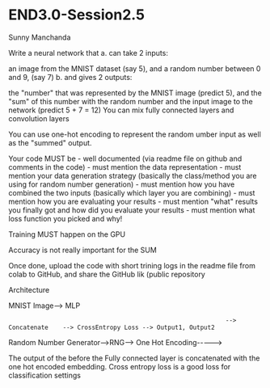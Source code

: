 # END3.0-Session2.5

Sunny Manchanda

Write a neural network that a. can take 2 inputs:

an image from the MNIST dataset (say 5), and
a random number between 0 and 9, (say 7)
b. and gives 2 outputs:

the "number" that was represented by the MNIST image (predict 5), and
the "sum" of this number with the random number and the input image to the network (predict 5 + 7 = 12)
You can mix fully connected layers and convolution layers

You can use one-hot encoding to represent the random umber input as well as the "summed" output.

Your code MUST be - well documented (via readme file on github and comments in the code) - must mention the data representation - must mention your data generation strategy (basically the class/method you are using for random number generation) - must mention how you have combined the two inputs (basically which layer you are combining) - must mention how you are evaluating your results - must mention "what" results you finally got and how did you evaluate your results - must mention what loss function you picked and why!

Training MUST happen on the GPU

Accuracy is not really important for the SUM

Once done, upload the code with short trining logs in the readme file from colab to GitHub, and share the GitHub lik (public repository

Architecture

MNIST Image-->                    MLP               


                                                                --> Concatenate    --> CrossEntropy Loss --> Output1, Output2


Random Number Generator-->RNG--> One Hot Encoding----->


The output of the before the Fully connected layer is concatenated with the one hot encoded embedding.
Cross entropy loss is a good loss for classification settings

